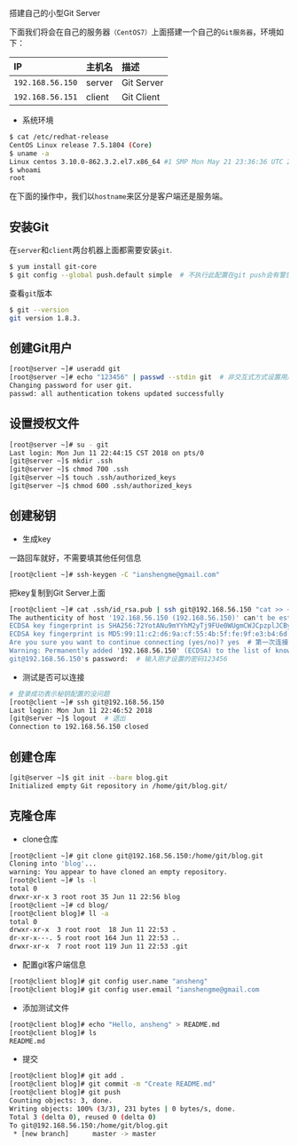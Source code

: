 搭建自己的小型Git Server

下面我们将会在自己的服务器`（CentOS7）`上面搭建一个自己的`Git服务器`，环境如下：

|IP|主机名|描述|
|:--|:--|:--|
|`192.168.56.150`|server|Git Server|
|`192.168.56.151`|client|Git Client|

- 系统环境

```bash
$ cat /etc/redhat-release 
CentOS Linux release 7.5.1804 (Core) 
$ uname -a                
Linux centos 3.10.0-862.3.2.el7.x86_64 #1 SMP Mon May 21 23:36:36 UTC 2018 x86_64 x86_64 x86_64 GNU/Linux
$ whoami 
root
```

在下面的操作中，我们以`hostname`来区分是客户端还是服务端。

## 安装Git

在`server`和`client`两台机器上面都需要安装`git`.

```bash
$ yum install git-core
$ git config --global push.default simple  # 不执行此配置在git push会有警告阻止提交
```

查看`git`版本

```bash
$ git --version
git version 1.8.3.
```

## 创建Git用户

```bash
[root@server ~]# useradd git
[root@server ~]# echo "123456" | passwd --stdin git  # 非交互式方式设置用户密码  
Changing password for user git.
passwd: all authentication tokens updated successfully
```

## 设置授权文件

```bash
[root@server ~]# su - git
Last login: Mon Jun 11 22:44:15 CST 2018 on pts/0
[git@server ~]$ mkdir .ssh
[git@server ~]$ chmod 700 .ssh
[git@server ~]$ touch .ssh/authorized_keys
[git@server ~]$ chmod 600 .ssh/authorized_keys
```

## 创建秘钥

- 生成key

一路回车就好，不需要填其他任何信息

```bash
[root@client ~]# ssh-keygen -C "ianshengme@gmail.com"
```

把key复制到Git Server上面

```bash
[root@client ~]# cat .ssh/id_rsa.pub | ssh git@192.168.56.150 "cat >> ~/.ssh/authorized_keys"                 
The authenticity of host '192.168.56.150 (192.168.56.150)' can't be established.
ECDSA key fingerprint is SHA256:72YotANu9mYYhM2yTj9FUe0WUgmCWJCpzplJCByCTNE.
ECDSA key fingerprint is MD5:99:11:c2:d6:9a:cf:55:4b:5f:fe:9f:e3:b4:6d:00:cd.
Are you sure you want to continue connecting (yes/no)? yes  # 第一次连接会有此提示,yes即可
Warning: Permanently added '192.168.56.150' (ECDSA) to the list of known hosts.
git@192.168.56.150's password:  # 输入刚才设置的密码123456
```

- 测试是否可以连接

```bash
# 登录成功表示秘钥配置的没问题
[root@client ~]# ssh git@192.168.56.150
Last login: Mon Jun 11 22:46:52 2018
[git@server ~]$ logout  # 退出
Connection to 192.168.56.150 closed
```

## 创建仓库

```bash
[git@server ~]$ git init --bare blog.git      
Initialized empty Git repository in /home/git/blog.git/
```

## 克隆仓库

- clone仓库

```bash
[root@client ~]# git clone git@192.168.56.150:/home/git/blog.git      
Cloning into 'blog'...
warning: You appear to have cloned an empty repository.
[root@client ~]# ls -l
total 0
drwxr-xr-x 3 root root 35 Jun 11 22:56 blog
[root@client ~]# cd blog/
[root@client blog]# ll -a
total 0
drwxr-xr-x  3 root root  18 Jun 11 22:53 .
dr-xr-x---. 5 root root 164 Jun 11 22:53 ..
drwxr-xr-x  7 root root 119 Jun 11 22:53 .git
```

- 配置git客户端信息

```bash
[root@client blog]# git config user.name "ansheng"
[root@client blog]# git config user.email "ianshengme@gmail.com
```

- 添加测试文件

```bash
[root@client blog]# echo "Hello, ansheng" > README.md 
[root@client blog]# ls
README.md
```

- 提交

```bash
[root@client blog]# git add .
[root@client blog]# git commit -m "Create README.md"
[root@client blog]# git push
Counting objects: 3, done.
Writing objects: 100% (3/3), 231 bytes | 0 bytes/s, done.
Total 3 (delta 0), reused 0 (delta 0)
To git@192.168.56.150:/home/git/blog.git
 * [new branch]      master -> master
```
